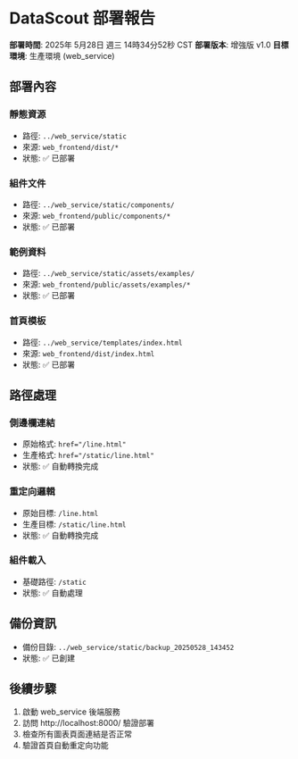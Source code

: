# DataScout 部署報告

**部署時間**: 2025年 5月28日 週三 14時34分52秒 CST
**部署版本**: 增強版 v1.0
**目標環境**: 生產環境 (web_service)

## 部署內容

### 靜態資源
- 路徑: `../web_service/static`
- 來源: `web_frontend/dist/*`
- 狀態: ✅ 已部署

### 組件文件
- 路徑: `../web_service/static/components/`
- 來源: `web_frontend/public/components/*`
- 狀態: ✅ 已部署

### 範例資料
- 路徑: `../web_service/static/assets/examples/`
- 來源: `web_frontend/public/assets/examples/*`
- 狀態: ✅ 已部署

### 首頁模板
- 路徑: `../web_service/templates/index.html`
- 來源: `web_frontend/dist/index.html`
- 狀態: ✅ 已部署

## 路徑處理

### 側邊欄連結
- 原始格式: `href="/line.html"`
- 生產格式: `href="/static/line.html"`
- 狀態: ✅ 自動轉換完成

### 重定向邏輯
- 原始目標: `/line.html`
- 生產目標: `/static/line.html`
- 狀態: ✅ 自動轉換完成

### 組件載入
- 基礎路徑: `/static`
- 狀態: ✅ 自動處理

## 備份資訊
- 備份目錄: `../web_service/static/backup_20250528_143452`
- 狀態: ✅ 已創建

## 後續步驟
1. 啟動 web_service 後端服務
2. 訪問 http://localhost:8000/ 驗證部署
3. 檢查所有圖表頁面連結是否正常
4. 驗證首頁自動重定向功能

